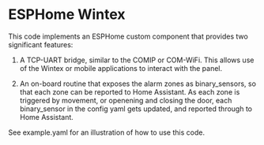 # ESPHome Wintex

This code implements an ESPHome custom component that provides two significant features:

1. A TCP-UART bridge, similar to the COMIP or COM-WiFi. This allows use of the 
   Wintex or mobile applications to interact with the panel.

2. An on-board routine that exposes the alarm zones as binary_sensors, so that
   each zone can be reported to Home Assistant. As each zone is triggered by
   movement, or openening and closing the door, each binary_sensor in the 
   config yaml gets updated, and reported through to Home Assistant.

See example.yaml for an illustration of how to use this code.

